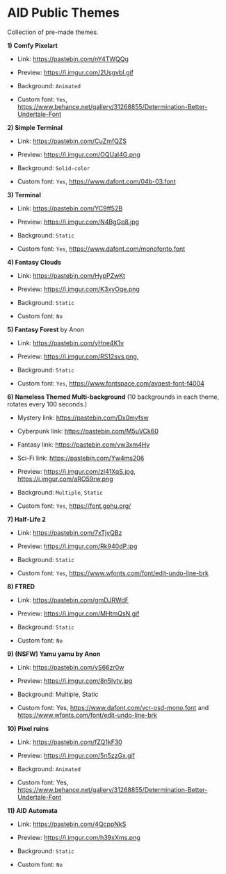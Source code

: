 # AID Public Themes
Collection of pre-made themes.
 
**1) Comfy Pixelart**

* Link: https://pastebin.com/nY4TWQQg

* Preview: https://i.imgur.com/2UsgvbI.gif

* Background: `Animated`

* Custom font: `Yes`, https://www.behance.net/gallery/31268855/Determination-Better-Undertale-Font
 
**2) Simple Terminal**

* Link: https://pastebin.com/CuZmfQZS

* Preview: https://i.imgur.com/OQUal4G.png

* Background: `Solid-color`

* Custom font: `Yes`, https://www.dafont.com/04b-03.font
 
**3) Terminal**

* Link: https://pastebin.com/YC9ff52B

* Preview: https://i.imgur.com/N4BgGp8.jpg

* Background: `Static`

* Custom font: `Yes`, https://www.dafont.com/monofonto.font
 
**4) Fantasy Clouds**

* Link: https://pastebin.com/HypPZwKt

* Preview: https://i.imgur.com/K3xyOqe.png

* Background: `Static`

* Custom font: `No`
 
**5) Fantasy Forest** by Anon

* Link: https://pastebin.com/yHne4K1v

* Preview: https://i.imgur.com/RS12svs.png̨

* Background: `Static`

* Custom font: `Yes`, https://www.fontspace.com/avqest-font-f4004
 
**6) Nameless Themed Multi-background** (10 backgrounds in each theme, rotates every 100 seconds.)

* Mystery link: https://pastebin.com/Dx0myfsw

* Cyberpunk link: https://pastebin.com/M5uVCk60

* Fantasy link: https://pastebin.com/vw3xm4Hy

* Sci-Fi link: https://pastebin.com/Yw4ms206

* Preview: <https://i.imgur.com/zl41XqS.jpg>, <https://i.imgur.com/aRO59rw.png>

* Background: `Multiple`, `Static`

* Custom font: `Yes`, https://font.gohu.org/
 
**7) Half-Life 2**

* Link: https://pastebin.com/7xTjyQBz

* Preview: https://i.imgur.com/Rk940dP.jpg

* Background: `Static`

* Custom font: `Yes`, https://www.wfonts.com/font/edit-undo-line-brk
 
**8) FTRED**

* Link: https://pastebin.com/gmDJRWdF

* Preview: https://i.imgur.com/MHtmQsN.gif 

* Background: `Static`

* Custom font: `No`
 
**9) (NSFW) Yamu yamu by Anon**

* Link: https://pastebin.com/yS66zr0w

* Preview: https://i.imgur.com/8n5Ivtv.jpg

* Background: Multiple, Static

* Custom font: Yes, https://www.dafont.com/vcr-osd-mono.font and https://www.wfonts.com/font/edit-undo-line-brk
 
**10) Pixel ruins**

* Link: https://pastebin.com/fZQ1kF30

* Preview: https://i.imgur.com/5n5zzGx.gif

* Background: `Animated`

* Custom font: Yes, https://www.behance.net/gallery/31268855/Determination-Better-Undertale-Font
 
**11) AID Automata**

* Link: https://pastebin.com/4QcppNkS

* Preview: https://i.imgur.com/h39xXms.png

* Background: `Static`

* Custom font: `No`
